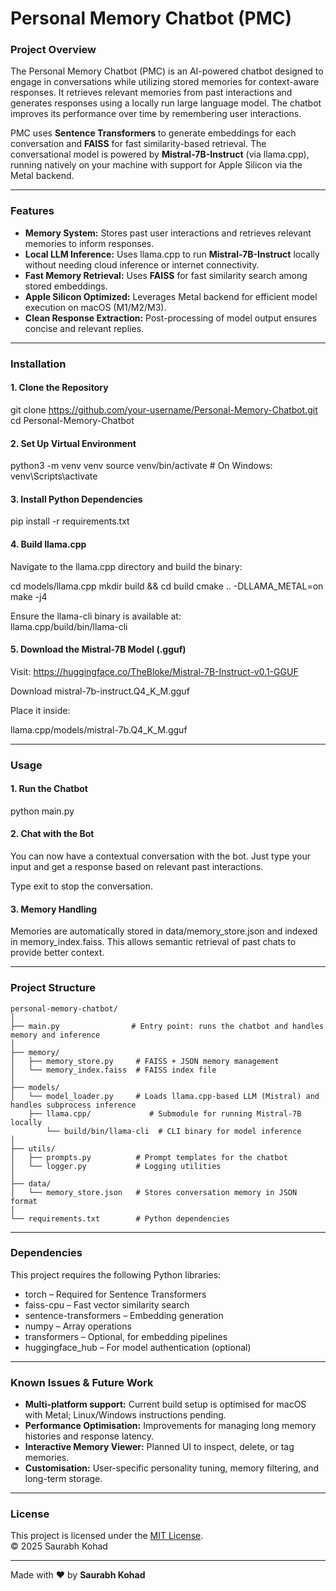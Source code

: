 # Personal Memory Chatbot (PMC)

### Project Overview
The Personal Memory Chatbot (PMC) is an AI-powered chatbot designed to engage in conversations while utilizing stored memories for context-aware responses. It retrieves relevant memories from past interactions and generates responses using a locally run large language model. The chatbot improves its performance over time by remembering user interactions.

PMC uses **Sentence Transformers** to generate embeddings for each conversation and **FAISS** for fast similarity-based retrieval. The conversational model is powered by **Mistral-7B-Instruct** (via llama.cpp), running natively on your machine with support for Apple Silicon via the Metal backend.

---

### Features

- **Memory System:** Stores past user interactions and retrieves relevant memories to inform responses.
- **Local LLM Inference:** Uses llama.cpp to run **Mistral-7B-Instruct** locally without needing cloud inference or internet connectivity.
- **Fast Memory Retrieval:** Uses **FAISS** for fast similarity search among stored embeddings.
- **Apple Silicon Optimized:** Leverages Metal backend for efficient model execution on macOS (M1/M2/M3).
- **Clean Response Extraction:** Post-processing of model output ensures concise and relevant replies.

---

### Installation

#### 1. Clone the Repository

git clone https://github.com/your-username/Personal-Memory-Chatbot.git
cd Personal-Memory-Chatbot


#### 2. Set Up Virtual Environment

python3 -m venv venv
source venv/bin/activate  # On Windows: venv\Scripts\activate


#### 3. Install Python Dependencies

pip install -r requirements.txt


#### 4. Build llama.cpp

Navigate to the llama.cpp directory and build the binary:

cd models/llama.cpp
mkdir build && cd build
cmake .. -DLLAMA_METAL=on
make -j4


Ensure the llama-cli binary is available at:  
llama.cpp/build/bin/llama-cli

#### 5. Download the Mistral-7B Model (.gguf)

Visit: https://huggingface.co/TheBloke/Mistral-7B-Instruct-v0.1-GGUF

Download mistral-7b-instruct.Q4_K_M.gguf

Place it inside:
 
llama.cpp/models/mistral-7b.Q4_K_M.gguf

---

### Usage

#### 1. Run the Chatbot

python main.py


#### 2. Chat with the Bot

You can now have a contextual conversation with the bot. Just type your input and get a response based on relevant past interactions.

Type exit to stop the conversation.

#### 3. Memory Handling

Memories are automatically stored in data/memory_store.json and indexed in memory_index.faiss. 
This allows semantic retrieval of past chats to provide better context.

---

### Project Structure

```plaintext
personal-memory-chatbot/
│
├── main.py                # Entry point: runs the chatbot and handles memory and inference
│
├── memory/
│   ├── memory_store.py     # FAISS + JSON memory management
│   └── memory_index.faiss  # FAISS index file
│
├── models/
│   └── model_loader.py     # Loads llama.cpp-based LLM (Mistral) and handles subprocess inference
    ├── llama.cpp/             # Submodule for running Mistral-7B locally
        └── build/bin/llama-cli  # CLI binary for model inference
│
├── utils/
│   ├── prompts.py          # Prompt templates for the chatbot
│   └── logger.py           # Logging utilities
│
├── data/
│   └── memory_store.json   # Stores conversation memory in JSON format
│
└── requirements.txt        # Python dependencies
```

---

### Dependencies

This project requires the following Python libraries:

- torch – Required for Sentence Transformers
- faiss-cpu – Fast vector similarity search
- sentence-transformers – Embedding generation
- numpy – Array operations
- transformers – Optional, for embedding pipelines
- huggingface_hub – For model authentication (optional)

---

### Known Issues & Future Work

- **Multi-platform support:** Current build setup is optimised for macOS with Metal; Linux/Windows instructions pending.
- **Performance Optimisation:** Improvements for managing long memory histories and response latency.
- **Interactive Memory Viewer:** Planned UI to inspect, delete, or tag memories.
- **Customisation:** User-specific personality tuning, memory filtering, and long-term storage.

---

### License

This project is licensed under the [MIT License](./LICENSE).  
© 2025 Saurabh Kohad

---


Made with ❤️ by **Saurabh Kohad**
